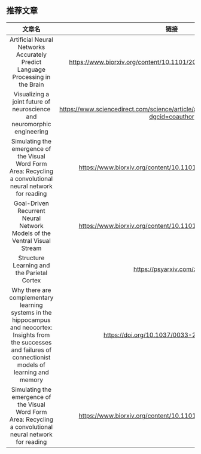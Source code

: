 ## 推荐文章
|文章名 | 链接 | 
| :---: | :---: | 
| Artificial Neural Networks Accurately Predict Language Processing in the Brain | https://www.biorxiv.org/content/10.1101/2020.06.26.174482v1?rss=1 | 
| Visualizing a joint future of neuroscience and neuromorphic engineering | https://www.sciencedirect.com/science/article/abs/pii/S089662732100009X?dgcid=coauthor | 
| Simulating the emergence of the Visual Word Form Area: Recycling a convolutional neural network for reading | https://www.biorxiv.org/content/10.1101/2021.02.15.431235v1 | 
| Goal-Driven Recurrent Neural Network Models of the Ventral Visual Stream | https://www.biorxiv.org/content/10.1101/2021.02.17.431717v1 | 
| Structure Learning and the Parietal Cortex  | https://psyarxiv.com/zfxj2/  | 
|  Why there are complementary learning systems in the hippocampus and neocortex: Insights from the successes and failures of connectionist models of learning and memory |  https://doi.org/10.1037/0033-295X.102.3.419 | 
| Simulating the emergence of the Visual Word Form Area: Recycling a convolutional neural network for reading  | https://www.biorxiv.org/content/10.1101/2021.02.15.431235v2  | 
